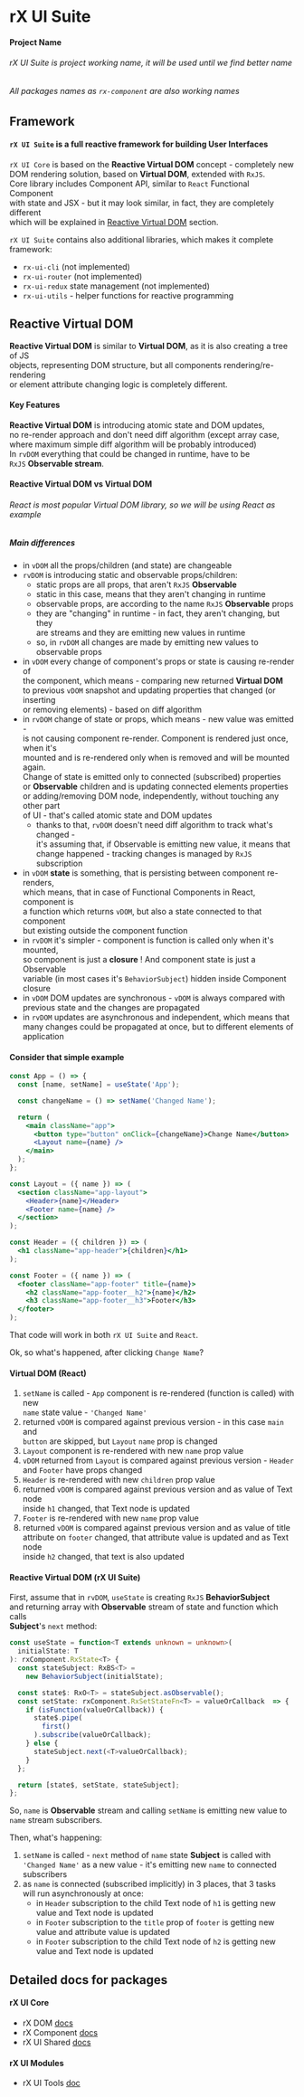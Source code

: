 # rX UI Suite
#### Project Name
###### rX UI Suite is project working name, it will be used until we find better name
###### All packages names as `rx-component` are also working names

## Framework
#### `rX UI Suite` is a full reactive framework for building User Interfaces

`rX UI Core` is based on the **Reactive Virtual DOM** concept - completely new  
DOM rendering solution, based on **Virtual DOM**, extended with `RxJS`.  
Core library includes Component API, similar to `React` Functional Component  
with state and JSX - but it may look similar, in fact, they are completely different  
which will be explained in [Reactive Virtual DOM](#reactive-virtual-dom) section.

`rX UI Suite` contains also additional libraries, which makes it complete framework:  
- `rx-ui-cli` (not implemented)
- `rx-ui-router` (not implemented)
- `rx-ui-redux` state management (not implemented)
- `rx-ui-utils` - helper functions for reactive programming

## Reactive Virtual DOM

**Reactive Virtual DOM** is similar to **Virtual DOM**,  as it is also creating a tree of JS  
objects, representing DOM structure, but all components rendering/re-rendering  
or element attribute changing logic is completely different.

#### Key Features
**Reactive Virtual DOM** is introducing atomic state and DOM updates,  
no re-render approach and don't need diff algorithm (except array case,  
where maximum simple diff algorithm will be probably introduced)  
In `rvDOM` everything that could be changed in runtime, have to be  
`RxJS` **Observable stream**. 

#### Reactive Virtual DOM vs Virtual DOM
###### React is most popular Virtual DOM library, so we will be using React as example
##### Main differences
- in `vDOM` all the props/children (and state) are changeable
- `rvDOM` is introducing static and observable props/children:
  - static props are all props, that aren't `RxJS` **Observable**
  - static in this case, means that they aren't changing in runtime
  - observable props, are according to the name `RxJS` **Observable** props
  - they are "changing" in runtime - in fact, they aren't changing, but they  
    are streams and they are emitting new values in runtime
  - so, in `rvDOM` all changes are made by emitting new values to observable props
- in `vDOM` every change of component's props or state is causing re-render of  
  the component, which means - comparing new returned **Virtual DOM**  
  to previous `vDOM` snapshot and updating properties that changed (or inserting  
  or removing elements) - based on diff algorithm
- in `rvDOM` change of state or props, which means - new value was emitted -  
  is not causing component re-render. Component is rendered just once, when it's  
  mounted and is re-rendered only when is removed and will be mounted again.  
  Change of state is emitted only to connected (subscribed) properties  
  or **Observable** children and is updating connected elements properties  
  or adding/removing DOM node, independently, without touching any other part  
  of UI - that's called atomic state and DOM updates
  - thanks to that, `rvDOM` doesn't need diff algorithm to track what's changed -  
    it's assuming that, if Observable is emitting new value, it means that  
    change happened - tracking changes is managed by `RxJS` subscription
- in `vDOM` **state** is something, that is persisting between component re-renders,  
  which means, that in case of Functional Components in React, component is  
  a function which returns `vDOM`, but also a state connected to that component  
  but existing outside the component function
- in `rvDOM` it's simpler - component is function is called only when it's mounted,  
  so component is just a **closure** ! And component state is just a Observable  
  variable (in most cases it's `BehaviorSubject`) hidden inside Component closure
- in `vDOM` DOM updates are synchronous - `vDOM` is always compared with  
  previous state and the changes are propagated
- in `rvDOM` updates are asynchronous and independent, which means that  
  many changes could be propagated at once, but to different elements of  
  application
  
#### Consider that simple example
```jsx harmony
const App = () => {
  const [name, setName] = useState('App');

  const changeName = () => setName('Changed Name');

  return (
    <main className="app">
      <button type="button" onClick={changeName}>Change Name</button>
      <Layout name={name} />
    </main>
  );
};

const Layout = ({ name }) => (
  <section className="app-layout">
    <Header>{name}</Header>
    <Footer name={name} />
  </section>
);

const Header = ({ children }) => (
  <h1 className="app-header">{children}</h1>
);

const Footer = ({ name }) => (
  <footer className="app-footer" title={name}>
    <h2 className="app-footer__h2">{name}</h2>
    <h3 className="app-footer__h3">Footer</h3>
  </footer>
);
```
That code will work in both `rX UI Suite` and `React`.

Ok, so what's happened, after clicking `Change Name`?

#### Virtual DOM (React)
1. `setName` is called - `App` component is re-rendered (function is called) with new  
  `name` state value - `'Changed Name'`
2. returned `vDOM` is compared against previous version - in this case `main` and  
  `button` are skipped, but `Layout` `name` prop is changed
3. `Layout` component is re-rendered with new `name` prop value
4. `vDOM` returned from `Layout` is compared against previous version - `Header`  
  and `Footer` have props changed
5. `Header` is re-rendered with new `children` prop value
6. returned `vDOM` is compared against previous version and as value of Text node  
  inside `h1` changed, that Text node is updated
7. `Footer` is re-rendered with new `name` prop value
8. returned `vDOM` is compared against previous version and as value of title  
  attribute on `footer` changed, that attribute value is updated and as Text node  
  inside `h2` changed, that text is also updated

#### Reactive Virtual DOM (rX UI Suite)
First, assume that in `rvDOM`, `useState` is creating `RxJS` **BehaviorSubject**  
and returning array with **Observable** stream of state and function which calls  
**Subject**'s `next` method:

```typescript
const useState = function<T extends unknown = unknown>(
  initialState: T
): rxComponent.RxState<T> {
  const stateSubject: RxBS<T> =
    new BehaviorSubject(initialState);

  const state$: RxO<T> = stateSubject.asObservable();
  const setState: rxComponent.RxSetStateFn<T> = valueOrCallback  => {
    if (isFunction(valueOrCallback)) {
      state$.pipe(
        first()
      ).subscribe(valueOrCallback);
    } else {
      stateSubject.next(<T>valueOrCallback);
    }
  };

  return [state$, setState, stateSubject];
};
```

So, `name` is **Observable** stream and calling `setName` is emitting new value to  
`name` stream subscribers.

Then, what's happening:
1. `setName` is called - `next` method of `name` state **Subject** is called with  
  `'Changed Name'` as a new value - it's emitting new `name` to connected  
  subscribers
2. as `name` is connected (subscribed implicitly) in 3 places, that 3 tasks  
  will run asynchronously at once:
    - in `Header` subscription to the child Text node of `h1` is getting new  
    value and Text node is updated
    - in `Footer` subscription to the `title` prop of `footer` is getting new  
    value and attribute value is updated
    - in `Footer` subscription to the child Text node of `h2` is getting new  
    value and Text node is updated

## Detailed docs for packages
#### rX UI Core
- rX DOM [docs](packages/rx-dom/README.md) 
- rX Component [docs](packages/rx-component/README.md)
- rX UI Shared [docs](packages/rx-ui-shared/README.md)

#### rX UI Modules
- rX UI Tools [doc](packages/rx-ui-tools/README.md)
